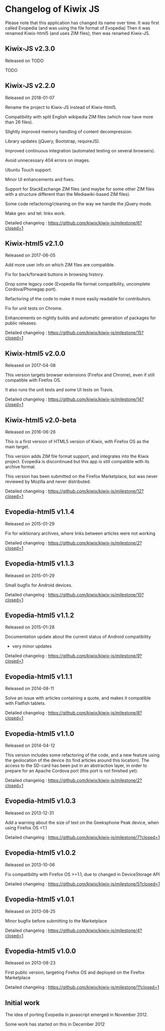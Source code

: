 # Changelog of Kiwix JS

Please note that this application has changed its name over time.
It was first called Evopedia (and was using the file format of Evopedia)
Then it was renamed Kiwix-html5 (and uses ZIM files), then was renamed Kiwix-JS.

## Kiwix-JS v2.3.0
Released on TODO

TODO

## Kiwix-JS v2.2.0
Released on 2018-01-07

Rename the project to Kiwix-JS instead of Kiwix-html5.

Compatibility with split English wikipedia ZIM files (which now have more than 26 files).

Slightly improved memory handling of content decompression.

Library updates (jQuery, Bootstrap, requireJS).

Improved continuous integration (automated testing on several browsers).

Avoid unnecessary 404 errors on images.

Ubuntu Touch support.

Minor UI enhancements and fixes.

Support for StackExchange ZIM files (and maybe for some other ZIM files with a structure different than the Mediawiki-based ZIM files).

Some code refactoring/cleaning on the way we handle the jQuery mode.

Make geo: and tel: links work.

Detailed changelog : https://github.com/kiwix/kiwix-js/milestone/6?closed=1


## Kiwix-html5 v2.1.0
Released on 2017-06-05

Add more user info on which ZIM files are compatible.

Fix for back/forward buttons in browsing history.

Drop some legacy code (Evopedia file format compatibility, uncomplete Cordova/Phonegap port).

Refactoring of the code to make it more easily readable for contributors.

Fix for unit tests on Chrome.

Enhancements on nightly builds and automatic generation of packages for public releases.

Detailed changelog : https://github.com/kiwix/kiwix-js/milestone/15?closed=1

## Kiwix-html5 v2.0.0
Released on 2017-04-08

This version targets browser extensions (Firefox and Chrome), even if still compatible with Firefox OS.

It also runs the unit tests and some UI tests on Travis.

Detailed changelog : https://github.com/kiwix/kiwix-js/milestone/14?closed=1

## Kiwix-html5 v2.0-beta
Released on 2016-06-26

This is a first version of HTML5 version of Kiwix, with Firefox OS as the main target.

This version adds ZIM file format support, and integrates into the Kiwix project. Evopedia is discontinued but this app is still compatible with its archive format.

This version has been submitted on the Firefox Marketplace, but was never reviewed by Mozilla and never distributed.

Detailed changelog : https://github.com/kiwix/kiwix-js/milestone/12?closed=1

## Evopedia-html5 v1.1.4
Released on 2015-01-29

Fix for wiktionary archives, where links between articles were not working

Detailed changelog : https://github.com/kiwix/kiwix-js/milestone/2?closed=1

## Evopedia-html5 v1.1.3
Released on 2015-01-29

Small bugfix for Android devices.

Detailed changelog : https://github.com/kiwix/kiwix-js/milestone/10?closed=1

## Evopedia-html5 v1.1.2
Released on 2015-01-28

Documentation update about the current status of Android compatibility
+ very minor updates

Detailed changelog : https://github.com/kiwix/kiwix-js/milestone/9?closed=1

## Evopedia-html5 v1.1.1
Released on 2014-08-11

Solve an issue with articles containing a quote, and makes it compatible with Flatfish tablets.

Detailed changelog : https://github.com/kiwix/kiwix-js/milestone/8?closed=1

## Evopedia-html5 v1.1.0
Released on 2014-04-12

This version includes some refactoring of the code, and a new feature using the geolocation of the device (to find articles around this location).
The access to the SD-card has been put in an abstraction layer, in order to prepare for an Apache Cordova port (this port is not finished yet).

Detailed changelog : https://github.com/kiwix/kiwix-js/milestone/2?closed=1

## Evopedia-html5 v1.0.3
Released on 2013-12-31

Add a warning about the size of text on the Geeksphone Peak device, when using Firefox OS <1.1

Detailed changelog : https://github.com/kiwix/kiwix-js/milestone/7?closed=1

## Evopedia-html5 v1.0.2
Released on 2013-10-06

Fix compatibility with Firefox OS >=1.1, due to changed in DeviceStorage API

Detailed changelog : https://github.com/kiwix/kiwix-js/milestone/5?closed=1

## Evopedia-html5 v1.0.1
Released on 2013-08-25

Minor bugfix before submitting to the Marketplace

Detailed changelog : https://github.com/kiwix/kiwix-js/milestone/4?closed=1

## Evopedia-html5 v1.0.0
Released on 2013-08-23

First public version, targeting Firefox OS and deployed on the Firefox Marketplace

Detailed changelog : https://github.com/kiwix/kiwix-js/milestone/1?closed=1

## Initial work
The idea of porting Evopedia in javascript emerged in November 2012.

Some work has started on this in December 2012